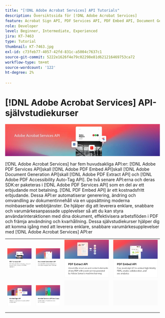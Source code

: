 ```yaml
---
title: "[!DNL Adobe Acrobat Services] API Tutorials"
description: Översiktssida för [!DNL Adobe Acrobat Services]
feature: Acrobat Sign API, PDF Services API, PDF Embed API, Document Generation API
role: Developer
level: Beginner, Intermediate, Experienced
jira: KT-7463
type: Tutorial
thumbnail: KT-7463.jpg
exl-id: c73feb77-4057-42fd-831c-a5004c7637c1
source-git-commit: 5222e1626f4e79c02298e81d621216469753ca72
workflow-type: tm+mt
source-wordcount: '122'
ht-degree: 2%

---
```


# [!DNL Adobe Acrobat Services] API-självstudiekurser

![[!DNL Acrobat Services] Banderoll](assets/acrobatserviceshero.jpg)

[!DNL Adobe Acrobat Services] har fem huvudsakliga API:er: [!DNL Adobe PDF Services API]skall [!DNL Adobe PDF Embed API]skall [!DNL Adobe Document Generation API]skall [!DNL Adobe PDF Extract API] och [!DNL Adobe PDF Accessibility Auto-Tag API]. De två senare API:erna och deras SDK:er paketeras i [!DNL Adobe PDF Services API] som en del av ett erbjudande mot betalning. [!DNL PDF Embed API] är ett kostnadsfritt erbjudande. Dessa API:er automatiserar generering, ändring och omvandling av dokumentinnehåll via en uppsättning moderna molnbaserade webbtjänster. De hjälper dig att leverera enklare, snabbare och varumärkesanpassade upplevelser så att du kan styra användarinteraktionen med dina dokument, effektivisera arbetsflöden i PDF och främja användning och kvarhållning. Dessa självstudiekurser hjälper dig att komma igång med att leverera enklare, snabbare varumärkesupplevelser med [!DNL Adobe Acrobat Services] API:er

<table style="table-layout:fixed">
<tr>
 <td>
   <a href="pdfservices/overview-pdfservices.md">
      <img alt="PDF Services API" src="assets/pdfservicescard.png" />
   </a>
  </td>
  <td>
   <a href="docgen/overview-docgen.md">
      <img alt="API för dokumentgenerering" src="assets/docgencard.png" />
   </a>
  </td>
  <td>
   <a href="pdfextract/overview-extract.md">
      <img alt="PDF Extract API" src="assets/pdfextractcard.png" />
   </a>
  </td>
  <td>
   <a href="pdfembed/overview-embed.md">
      <img alt="Komma igång med Adobe PDF Tools API och Java" src="assets/pdfembedcard.png" />
   </a>
  </td>
</tr>
<tr>
  <td>
   <a href="acrobatsign/overview-sign.md">
      <img alt="Acrobat Sign-API" src="assets/acrobatsigncard.png" />
   </a>
  </td>
 <td>
   <a href="usecases/overview-usecases.md">
      <img alt="[!DNL Adobe Acrobat Services] API-användningsfall" src="assets/usecasescard.png" />
   </a>
  </td>
  <td>
    <img alt="Avgränsare" src="assets/GrayBanner_Placeholder.png" />
    <div>
    <br>
  </td>
  <td>
    <img alt="Avgränsare" src="assets/GrayBanner_Placeholder.png" />
    <div>
    <br>
  </td>
</tr>
</table>
